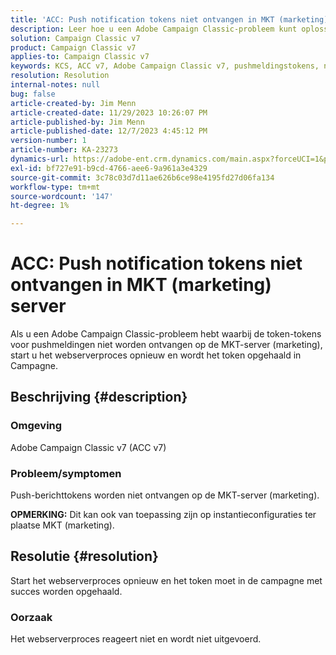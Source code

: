 ```yaml
---
title: 'ACC: Push notification tokens niet ontvangen in MKT (marketing) server'
description: Leer hoe u een Adobe Campaign Classic-probleem kunt oplossen waarbij geen pushberichttokens worden ontvangen op de MKT-server (marketing).
solution: Campaign Classic v7
product: Campaign Classic v7
applies-to: Campaign Classic v7
keywords: KCS, ACC v7, Adobe Campaign Classic v7, pushmeldingstokens, niet ontvangen, MKT, marketingserver, probleemoplossing
resolution: Resolution
internal-notes: null
bug: false
article-created-by: Jim Menn
article-created-date: 11/29/2023 10:26:07 PM
article-published-by: Jim Menn
article-published-date: 12/7/2023 4:45:12 PM
version-number: 1
article-number: KA-23273
dynamics-url: https://adobe-ent.crm.dynamics.com/main.aspx?forceUCI=1&pagetype=entityrecord&etn=knowledgearticle&id=dc27c245-068f-ee11-8179-6045bd006268
exl-id: bf727e91-b9cd-4766-aee6-9a961a3e4329
source-git-commit: 3c78c03d7d11ae626b6ce98e4195fd27d06fa134
workflow-type: tm+mt
source-wordcount: '147'
ht-degree: 1%

---
```


# ACC: Push notification tokens niet ontvangen in MKT (marketing) server


Als u een Adobe Campaign Classic-probleem hebt waarbij de token-tokens voor pushmeldingen niet worden ontvangen op de MKT-server (marketing), start u het webserverproces opnieuw en wordt het token opgehaald in Campagne.

## Beschrijving {#description}


### Omgeving

Adobe Campaign Classic v7 (ACC v7)



### Probleem/symptomen

Push-berichttokens worden niet ontvangen op de MKT-server (marketing).

<b>OPMERKING:</b> Dit kan ook van toepassing zijn op instantieconfiguraties ter plaatse MKT (marketing).




## Resolutie {#resolution}


Start het webserverproces opnieuw en het token moet in de campagne met succes worden opgehaald.

### Oorzaak

Het webserverproces reageert niet en wordt niet uitgevoerd.
